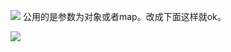 ![](D:\webresource\images\java\project\mybatics\微信图片_20191101095833.png)
公用的是参数为对象或者map。改成下面这样就ok。

![](D:\webresource\images\java\project\mybatics\微信图片_20191101100149.png)